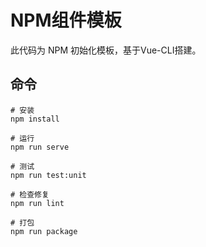 # NPM组件模板

此代码为 NPM 初始化模板，基于Vue-CLI搭建。

## 命令

```shell
# 安装
npm install

# 运行
npm run serve

# 测试
npm run test:unit

# 检查修复
npm run lint

# 打包
npm run package
```
